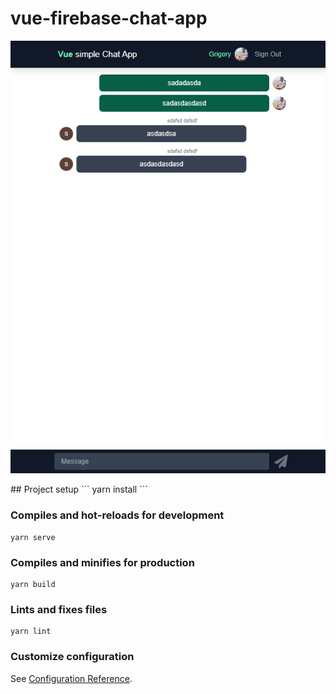 # vue-firebase-chat-app
<p align="center">
  <img width="600" src="https://github.com/grinmorg/vue-firebase-chat/blob/main/presentation.png">
</p>
## Project setup
```
yarn install
```

### Compiles and hot-reloads for development
```
yarn serve
```

### Compiles and minifies for production
```
yarn build
```

### Lints and fixes files
```
yarn lint
```

### Customize configuration
See [Configuration Reference](https://cli.vuejs.org/config/).
